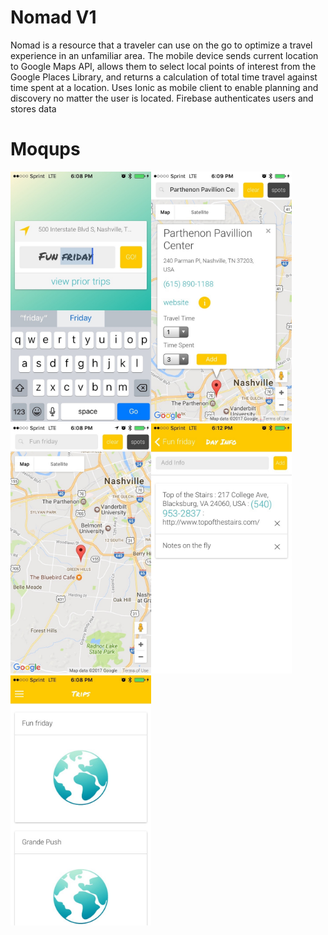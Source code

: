 # Nomad V1
Nomad is a resource that a traveler can use on the go to optimize a travel experience in an unfamiliar area.
The mobile device sends current location to Google Maps API, allows them to select local points of interest from the Google Places Library, and returns a calculation of total time travel against time spent at a location.
Uses Ionic as mobile client to enable planning and discovery no matter the user is located.
Firebase authenticates users and stores data

# Moqups

<img src="www/img/createday.jpg" height="400px" margin="5px"><img src="www/img/infowindow.jpg" height="400px" margin="5px"><img src="www/img/mapview.jpg" height="400px" margin="5px"><img src="www/img/notes.jpg" height="400px" margin="5px"><img src="www/img/priortrips.jpg" height="400px" margin="5px">
